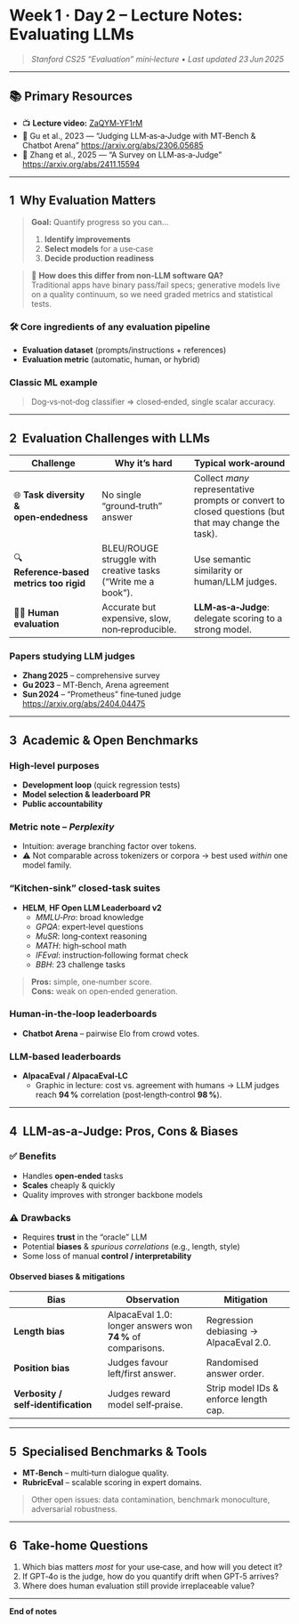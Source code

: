 # Week 1 · Day 2 – Lecture Notes: **Evaluating LLMs**

> _Stanford CS25 “Evaluation” mini‑lecture • Last updated 23 Jun 2025_

---

## 📚 Primary Resources

- 📺 **Lecture video:** [ZaQYM‑YF1rM](https://www.youtube.com/watch?v=ZaQYM-YF1rM)
- 📄 Gu et al., 2023 — “Judging LLM‑as‑a‑Judge with MT‑Bench & Chatbot Arena” <https://arxiv.org/abs/2306.05685>
- 📄 Zhang et al., 2025 — “A Survey on LLM‑as‑a‑Judge” <https://arxiv.org/abs/2411.15594>

---

## 1  Why Evaluation Matters

> **Goal:** Quantify progress so you can…
>
> 1. **Identify improvements**
> 2. **Select models** for a use‑case
> 3. **Decide production readiness**

> 💭 **How does this differ from non‑LLM software QA?**  
> Traditional apps have binary pass/fail specs; generative models live on a quality continuum, so we need graded metrics and statistical tests.

### 🛠️ Core ingredients of any evaluation pipeline

- **Evaluation dataset** (prompts/instructions + references)  
- **Evaluation metric** (automatic, human, or hybrid)

### Classic ML example

> Dog‑vs‑not‑dog classifier ⇒ closed‑ended, single scalar accuracy.

---

## 2  Evaluation Challenges with LLMs

| Challenge | Why it’s hard | Typical work‑around |
|-----------|---------------|---------------------|
| 🌐 **Task diversity & open‑endedness** | No single “ground‑truth” answer | Collect *many* representative prompts or convert to closed questions (but that may change the task). |
| 🔍 **Reference‑based metrics too rigid** | BLEU/ROUGE struggle with creative tasks (“Write me a book”). | Use semantic similarity or human/LLM judges. |
| 👩‍⚖️ **Human evaluation** | Accurate but expensive, slow, non‑reproducible. | **LLM‑as‑a‑Judge**: delegate scoring to a strong model. |

### Papers studying LLM judges

- **Zhang 2025** – comprehensive survey  
- **Gu 2023** – MT‑Bench, Arena agreement  
- **Sun 2024** – “Prometheus” fine‑tuned judge <https://arxiv.org/abs/2404.04475>

---

## 3  Academic & Open Benchmarks

### High‑level purposes

- **Development loop** (quick regression tests)  
- **Model selection & leaderboard PR**  
- **Public accountability**

### Metric note – *Perplexity*

- Intuition: average branching factor over tokens.  
- ⚠️ Not comparable across tokenizers or corpora → best used *within* one model family.

### “Kitchen‑sink” closed‑task suites

- **HELM**, **HF Open LLM Leaderboard v2**  
  - *MMLU‑Pro*: broad knowledge  
  - *GPQA*: expert‑level questions  
  - *MuSR*: long‑context reasoning  
  - *MATH*: high‑school math  
  - *IFEval*: instruction‑following format check  
  - *BBH*: 23 challenge tasks

> **Pros:** simple, one‑number score.  
> **Cons:** weak on open‑ended generation.

### Human‑in‑the‑loop leaderboards

- **Chatbot Arena** – pairwise Elo from crowd votes.

### LLM‑based leaderboards

- **AlpacaEval / AlpacaEval‑LC**  
  - Graphic in lecture: cost vs. agreement with humans → LLM judges reach **94 %** correlation (post‑length‑control **98 %**).

---

## 4  LLM‑as‑a‑Judge: Pros, Cons & Biases

### ✅ Benefits

- Handles **open‑ended** tasks  
- **Scales** cheaply & quickly  
- Quality improves with stronger backbone models

### ⚠️ Drawbacks

- Requires **trust** in the “oracle” LLM  
- Potential **biases** & *spurious correlations* (e.g., length, style)  
- Some loss of manual **control / interpretability**

#### Observed biases & mitigations

| Bias | Observation | Mitigation |
|------|-------------|------------|
| **Length bias** | AlpacaEval 1.0: longer answers won **74 %** of comparisons. | Regression debiasing → AlpacaEval 2.0. |
| **Position bias** | Judges favour left/first answer. | Randomised answer order. |
| **Verbosity / self‑identification** | Judges reward model self‑praise. | Strip model IDs & enforce length cap. |

---

## 5  Specialised Benchmarks & Tools

- **MT‑Bench** – multi‑turn dialogue quality.  
- **RubricEval** – scalable scoring in expert domains.

> Other open issues: data contamination, benchmark monoculture, adversarial robustness.

---

## 6  Take‑home Questions

1. Which bias matters *most* for your use‑case, and how will you detect it?  
2. If GPT‑4o is the judge, how do you quantify drift when GPT‑5 arrives?  
3. Where does human evaluation still provide irreplaceable value?

---

**End of notes**

